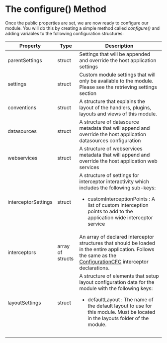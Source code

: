 # The configure() Method

Once the public properties are set, we are now ready to configure our module. You will do this by creating a simple method called *configure()* and adding variables to the following configuration structures:


|Property|Type|Description|
|--|--|--|
|parentSettings|struct|Settings that will be appended and override the host application settings|
|settings|struct|Custom module settings that will only be available to the module. Please see the retrieving settings section|
|conventions|struct|A structure that explains the layout of the handlers, plugins, layouts and views of this module.|
|datasources|struct|A structure of datasource metadata that will append and override the host application datasources configuration|
|webservices|struct|A structure of webservices metadata that will append and override the host application web services|
|interceptorSettings|struct|A structure of settings for interceptor interactivity which includes the following sub-keys:<ul><li>customInterceptionPoints : A list of custom interception points to add to the application wide interceptor service</li></ul>|
|interceptors|array of structs|An array of declared interceptor structures that should be loaded in the entire application. Follows the same as the [ConfigurationCFC](http://wiki.coldbox.org/wiki/ConfigurationCFC.cfm) interceptor declarations.|
|layoutSettings |struct|A structure of elements that setup layout configuration data for the module with the following keys:<ul><li>defaultLayout : The name of the default layout to use for this module. Must be located in the layouts folder of the module.</li></ul>|
||||
||||